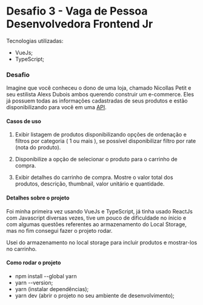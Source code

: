# Desafio 3 - Vaga de Pessoa Desenvolvedora Frontend Jr

Tecnologias utilizadas:

- VueJs;
- TypeScript;

### Desafio

Imagine que você conheceu o dono de uma loja, chamado Nicollas Petit e seu estilista Alexs Dubois ambos querendo construir um e-commerce. Eles já possuem todas as informações cadastradas de seus produtos e estão disponibilizando para você em uma [API](https://fakestoreapi.com/). 


#### Casos de uso

1) Exibir listagem de produtos disponibilizando opções de ordenação e filtros por categoria ( 1 ou mais ), se possível disponibilizar filtro por rate (nota do produto).
   
2) Disponibilize a opção de selecionar o produto para o carrinho de compra.

3) Exibir detalhes do carrinho de compra. Mostre o valor total dos produtos, descrição, thumbnail, valor unitário e quantidade.

#### Detalhes sobre o projeto 

Foi minha primeira vez usando VueJs e TypeScript, já tinha usado ReactJs com Javascript diversas vezes, tive um pouco de dificuldade no ínicio e com algumas questões referentes ao armazenamento do Local Storage, mas no fim consegui fazer o projeto rodar.

Usei do armazenamento no local storage para incluir produtos e mostrar-los no carrinho.


#### Como rodar o projeto

- npm install --global yarn
- yarn --version;
- yarn (instalar dependências);
- yarn dev (abrir o projeto no seu ambiente de desenvolvimento);
